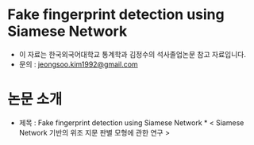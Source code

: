 # Fake fingerprint detection using Siamese Network
* 이 자료는 한국외국어대학교 통계학과 김정수의 석사졸업논문 참고 자료입니다.
* 문의 : jeongsoo.kim1992@gmail.com

# 논문 소개
* 제목 : Fake fingerprint detection using Siamese Network
      * < Siamese Network 기반의 위조 지문 판별 모형에 관한 연구 >
